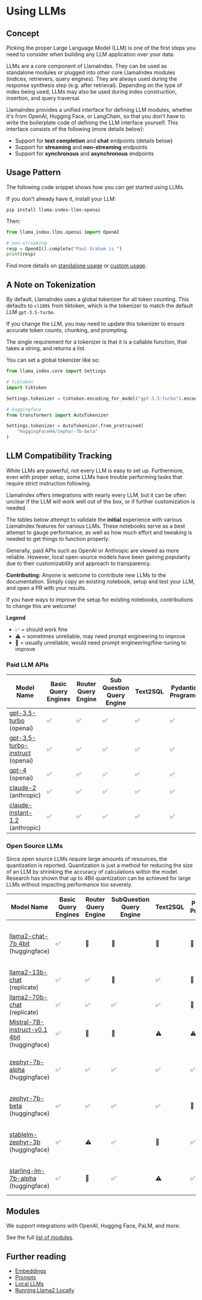 # Using LLMs

## Concept

Picking the proper Large Language Model (LLM) is one of the first steps you need to consider when building any LLM application over your data.

LLMs are a core component of LlamaIndex. They can be used as standalone modules or plugged into other core LlamaIndex modules (indices, retrievers, query engines). They are always used during the response synthesis step (e.g. after retrieval). Depending on the type of index being used, LLMs may also be used during index construction, insertion, and query traversal.

LlamaIndex provides a unified interface for defining LLM modules, whether it's from OpenAI, Hugging Face, or LangChain, so that you
don't have to write the boilerplate code of defining the LLM interface yourself. This interface consists of the following (more details below):

- Support for **text completion** and **chat** endpoints (details below)
- Support for **streaming** and **non-streaming** endpoints
- Support for **synchronous** and **asynchronous** endpoints

## Usage Pattern

The following code snippet shows how you can get started using LLMs.

If you don't already have it, install your LLM:

```
pip install llama-index-llms-openai
```

Then:

```python
from llama_index.llms.openai import OpenAI

# non-streaming
resp = OpenAI().complete("Paul Graham is ")
print(resp)
```

Find more details on [standalone usage](./llms/usage_standalone.md) or [custom usage](./llms/usage_custom.md).

## A Note on Tokenization

By default, LlamaIndex uses a global tokenizer for all token counting. This defaults to `cl100k` from tiktoken, which is the tokenizer to match the default LLM `gpt-3.5-turbo`.

If you change the LLM, you may need to update this tokenizer to ensure accurate token counts, chunking, and prompting.

The single requirement for a tokenizer is that it is a callable function, that takes a string, and returns a list.

You can set a global tokenizer like so:

```python
from llama_index.core import Settings

# tiktoken
import tiktoken

Settings.tokenizer = tiktoken.encoding_for_model("gpt-3.5-turbo").encode

# huggingface
from transformers import AutoTokenizer

Settings.tokenizer = AutoTokenizer.from_pretrained(
    "HuggingFaceH4/zephyr-7b-beta"
)
```

## LLM Compatibility Tracking

While LLMs are powerful, not every LLM is easy to set up. Furthermore, even with proper setup, some LLMs have trouble performing tasks that require strict instruction following.

LlamaIndex offers integrations with nearly every LLM, but it can be often unclear if the LLM will work well out of the box, or if further customization is needed.

The tables below attempt to validate the **initial** experience with various LlamaIndex features for various LLMs. These notebooks serve as a best attempt to gauge performance, as well as how much effort and tweaking is needed to get things to function properly.

Generally, paid APIs such as OpenAI or Anthropic are viewed as more reliable. However, local open-source models have been gaining popularity due to their customizability and approach to transparency.

**Contributing:** Anyone is welcome to contribute new LLMs to the documentation. Simply copy an existing notebook, setup and test your LLM, and open a PR with your results.

If you have ways to improve the setup for existing notebooks, contributions to change this are welcome!

**Legend**

- ✅ = should work fine
- ⚠️ = sometimes unreliable, may need prompt engineering to improve
- 🛑 = usually unreliable, would need prompt engineering/fine-tuning to improve

### Paid LLM APIs

| Model Name                                                                                                               | Basic Query Engines | Router Query Engine | Sub Question Query Engine | Text2SQL | Pydantic Programs | Data Agents | <div style="width:290px">Notes</div>    |
| ------------------------------------------------------------------------------------------------------------------------ | ------------------- | ------------------- | ------------------------- | -------- | ----------------- | ----------- | --------------------------------------- |
| [gpt-3.5-turbo](https://colab.research.google.com/drive/1oVqUAkn0GCBG5OCs3oMUPlNQDdpDTH_c?usp=sharing) (openai)          | ✅                  | ✅                  | ✅                        | ✅       | ✅                | ✅          |                                         |
| [gpt-3.5-turbo-instruct](https://colab.research.google.com/drive/1DrVdx-VZ3dXwkwUVZQpacJRgX7sOa4ow?usp=sharing) (openai) | ✅                  | ✅                  | ✅                        | ✅       | ✅                | ⚠️          | Tool usage in data-agents seems flakey. |
| [gpt-4](https://colab.research.google.com/drive/1RsBoT96esj1uDID-QE8xLrOboyHKp65L?usp=sharing) (openai)                  | ✅                  | ✅                  | ✅                        | ✅       | ✅                | ✅          |                                         |
| [claude-2](https://colab.research.google.com/drive/1os4BuDS3KcI8FCcUM_2cJma7oI2PGN7N?usp=sharing) (anthropic)            | ✅                  | ✅                  | ✅                        | ✅       | ✅                | ⚠️          | Prone to hallucinating tool inputs.     |
| [claude-instant-1.2](https://colab.research.google.com/drive/1wt3Rt2OWBbqyeRYdiLfmB0_OIUOGit_D?usp=sharing) (anthropic)  | ✅                  | ✅                  | ✅                        | ✅       | ✅                | ⚠️          | Prone to hallucinating tool inputs.     |

### Open Source LLMs

Since open source LLMs require large amounts of resources, the quantization is reported. Quantization is just a method for reducing the size of an LLM by shrinking the accuracy of calculations within the model. Research has shown that up to 4Bit quantization can be achieved for large LLMs without impacting performance too severely.

| Model Name                                                                                                                           | Basic Query Engines | Router Query Engine | SubQuestion Query Engine | Text2SQL | Pydantic Programs | Data Agents | <div style="width:290px">Notes</div>                                                                                                                                                |
| ------------------------------------------------------------------------------------------------------------------------------------ | ------------------- | ------------------- | ------------------------ | -------- | ----------------- | ----------- | ----------------------------------------------------------------------------------------------------------------------------------------------------------------------------------- |
| [llama2-chat-7b 4bit](https://colab.research.google.com/drive/14N-hmJ87wZsFqHktrw40OU6sVcsiSzlQ?usp=sharing) (huggingface)           | ✅                  | 🛑                  | 🛑                       | 🛑       | 🛑                | ⚠️          | Llama2 seems to be quite chatty, which makes parsing structured outputs difficult. Fine-tuning and prompt engineering likely required for better performance on structured outputs. |
| [llama2-13b-chat](https://colab.research.google.com/drive/1S3eCZ8goKjFktF9hIakzcHqDE72g0Ggb?usp=sharing) (replicate)                 | ✅                  | ✅                  | 🛑                       | ✅       | 🛑                | 🛑          | Our ReAct prompt expects structured outputs, which llama-13b struggles at                                                                                                           |
| [llama2-70b-chat](https://colab.research.google.com/drive/1BeOuVI8StygKFTLSpZ0vGCouxar2V5UW?usp=sharing) (replicate)                 | ✅                  | ✅                  | ✅                       | ✅       | 🛑                | ⚠️          | There are still some issues with parsing structured outputs, especially with pydantic programs.                                                                                     |
| [Mistral-7B-instruct-v0.1 4bit](https://colab.research.google.com/drive/1ZAdrabTJmZ_etDp10rjij_zME2Q3umAQ?usp=sharing) (huggingface) | ✅                  | 🛑                  | 🛑                       | ⚠️       | ⚠️                | ⚠️          | Mistral seems slightly more reliable for structured outputs compared to Llama2. Likely with some prompt engineering, it may do better.                                              |
| [zephyr-7b-alpha](https://colab.research.google.com/drive/16Ygf2IyGNkb725ZqtRmFQjwWBuzFX_kl?usp=sharing) (huggingface)               | ✅                  | ✅                  | ✅                       | ✅       | ✅                | ⚠️          | Overall, `zyphyr-7b-alpha` is appears to be more reliable than other open-source models of this size. Although it still hallucinates a bit, especially as an agent.                 |
| [zephyr-7b-beta](https://colab.research.google.com/drive/1UoPcoiA5EOBghxWKWduQhChliMHxla7U?usp=sharing) (huggingface)                | ✅                  | ✅                  | ✅                       | ✅       | 🛑                | ✅          | Compared to `zyphyr-7b-alpha`, `zyphyr-7b-beta` appears to perform well as an agent however it fails for Pydantic Programs                                                          |
| [stablelm-zephyr-3b](https://colab.research.google.com/drive/1USBIOs4yUkjOcxTKBr7onjlzATE-974T?usp=sharing) (huggingface)            | ✅                  | ⚠️                  | ✅                       | 🛑       | ✅                | 🛑          | stablelm-zephyr-3b does surprisingly well, especially for structured outputs (surpassing much larger models). It struggles a bit with text-to-SQL and tool use.                     |
| [starling-lm-7b-alpha](https://colab.research.google.com/drive/1Juk073EWt2utxHZY84q_NfVT9xFwppf8?usp=sharing) (huggingface)          | ✅                  | 🛑                  | ✅                       | ⚠️       | ✅                | ✅          | starling-lm-7b-alpha does surprisingly well on agent tasks. It struggles a bit with routing, and is inconsistent with text-to-SQL.                                                  |

## Modules

We support integrations with OpenAI, Hugging Face, PaLM, and more.

See the full [list of modules](./llms/modules.md).

## Further reading

- [Embeddings](./embeddings.md)
- [Prompts](./prompts.md)
- [Local LLMs](./llms/local.md)
- [Running Llama2 Locally](https://replicate.com/blog/run-llama-locally)
